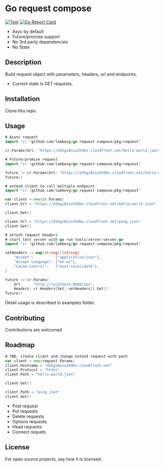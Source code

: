 # Go request compose

[![Test](https://github.com/lambovg/go-request-compose/actions/workflows/test.yml/badge.svg)](https://github.com/lambovg/go-request-compose/actions/workflows/test.yml)
[![Go Report Card](https://goreportcard.com/badge/github.com/lambovg/go-request-compose)](https://goreportcard.com/report/github.com/lambovg/go-request-compose)

* Asyc by default
* Future/promise support
* No 3rd party dependencies 
* No State

## Description
Build request object with parameters, headers, url and endpoints. 

* Current state is GET requests.

## Installation
Clone this repo.

## Usage

```go
# Async request
import "cr "github.com/lambovg/go-request-compose/pkg/request"

cr.Params{Url: "https://d2kgi8nio2h9bn.cloudfront.net/hello-world.json"}.Get()
```

```go
# Future/promise request
import "cr "github.com/lambovg/go-request-compose/pkg/request"

future := cr.Params{Url: "https://d2kgi8nio2h9bn.cloudfront.net/hello-world.json"}.Get()
future()
```

```go
# extend client to call multiple endpoint
import "cr "github.com/lambovg/go-request-compose/pkg/request"

var client = new(cr.Params)
client.Url = "https://d2kgi8nio2h9bn.cloudfront.net/hello-world.json"

client.Get()

client.Url = "https://d2kgi8nio2h9bn.cloudfront.net/ping.json"
client.Get()
```

```go
# attach request headers
# start test server with go run tools/server/server.go 
import "cr "github.com/lambovg/go-request-compose/pkg/request"

setHeaders := map[string][]string{
    "Accept":          {"application/json"},
    "Accept-Language": {"en-us"},
    "Cache-Control":   {"must-revalidate"},
}

future := cr.Params{
    Url:     "http://localhost:8080/zen",
    Headers: cr.Headers{Set: setHeaders}}.Get()
future()

```

Detail usage is described in examples folder.

## Contributing
Contributions are welcomed

## Roadmap

```go
# TBD, create client and change extend request with path
var client = new(request.Params)
client.Hostname = "d2kgi8nio2h9bn.cloudfront.net"
client.Protocol = "https"
client.Path = "hello-world.json"

client.Get()

client.Path = "ping.json"
client.Get()
```


* Post request
* Put requests
* Delete requests
* Options requests
* Head requests
* Connect requets

## License
For open source projects, say how it is licensed.
